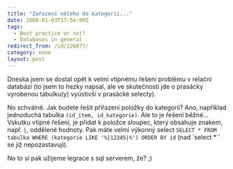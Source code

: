 ```yaml
---
title: "Zařazení něčeho do kategorií..."
date: 2008-01-03T17:54:00Z
tags:
  - Best practice or not?
  - Databases in general
redirect_from: /id/226877/
category: none
layout: post
---
```

Dneska jsem se dostal opět k velmi vtipnému řešení problému v relační databázi (to jsem to hezky napsal, ale ve skutečnosti jde o prasácky vyrobenou tabulku(y) vyústivší v prasácké selecty).

No schválně. Jak budete řešit přiřazení položky do kategorií? Ano, například jednoduchá tabulka `(id_item, id_kategorie)`. Ale to je řešení běžné... Vskutku vtipné řešení, je přidat k položce sloupec, který obsahuje znakem, např. `|`, oddělené hodnoty. Pak máte velmi výkonný select `SELECT * FROM tabulka WHERE (kategorie LIKE '%|12345|%') ORDER BY id` (nad `select *`` se již nepozastavuji).

No to si pak užijeme legrace s sql serverem, že? ;)
